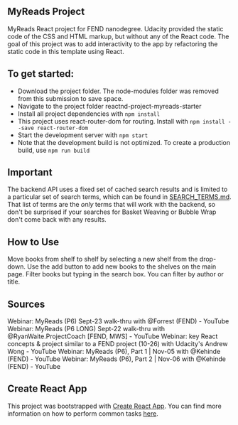 ## MyReads Project

MyReads React project for FEND nanodegree. Udacity provided  the static code of the CSS and HTML markup, but without any of the React code.  The goal of this project was to add interactivity to the app by refactoring the static code in this template using React.

## To get started:

* Download the project folder. The node-modules folder was removed from this submission to save space.
* Navigate to the project folder reactnd-project-myreads-starter
* Install all project dependencies with `npm install`
* This project uses react-router-dom for routing. Install with `npm install --save react-router-dom`
* Start the development server with `npm start`
* Note that the development build is not optimized. To create a production build, use `npm run build`

## Important
The backend API uses a fixed set of cached search results and is limited to a particular set of search terms, which can be found in [SEARCH_TERMS.md](SEARCH_TERMS.md). That list of terms are the _only_ terms that will work with the backend, so don't be surprised if your searches for Basket Weaving or Bubble Wrap don't come back with any results.

## How to Use
Move books from shelf to shelf by selecting a new shelf from the drop-down. Use the add button to add new books to the shelves on the main page. Filter books but typing in the search box. You can filter by author or title.

## Sources
Webinar: MyReads (P6) Sept-23 walk-thru with @Forrest (FEND) - YouTube
Webinar: MyReads (P6 LONG) Sept-22 walk-thru with @RyanWaite.ProjectCoach [FEND, MWS] - YouTube
Webinar: key React concepts & project similar to a FEND project (10-26) with Udacity's Andrew Wong - YouTube
Webinar: MyReads (P6), Part 1 | Nov-05 with @Kehinde (FEND) - YouTube
Webinar: MyReads (P6), Part 2 | Nov-06 with @Kehinde (FEND) - YouTube


## Create React App

This project was bootstrapped with [Create React App](https://github.com/facebookincubator/create-react-app). You can find more information on how to perform common tasks [here](https://github.com/facebookincubator/create-react-app/blob/master/packages/react-scripts/template/README.md).